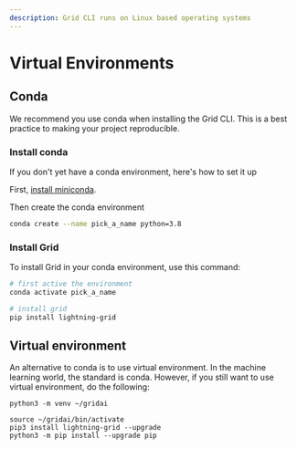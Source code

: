 ```yaml
---
description: Grid CLI runs on Linux based operating systems
---
```


# Virtual Environments

## Conda

We recommend you use conda when installing the Grid CLI. This is a best practice to making your project reproducible.

### Install conda

If you don't yet have a conda environment, here's how to set it up

First, [install miniconda](https://docs.conda.io/en/latest/miniconda.html).

Then create the conda environment

```bash
conda create --name pick_a_name python=3.8
```

### Install Grid

To install Grid in your conda environment, use this command:

```bash
# first active the environment
conda activate pick_a_name

# install grid
pip install lightning-grid
```

## Virtual environment

An alternative to conda is to use virtual environment. In the machine learning world, the standard is conda. However, if you still want to use virtual environment, do the following:

```text
python3 -m venv ~/gridai
```

```text
source ~/gridai/bin/activate
pip3 install lightning-grid --upgrade
python3 -m pip install --upgrade pip
```

